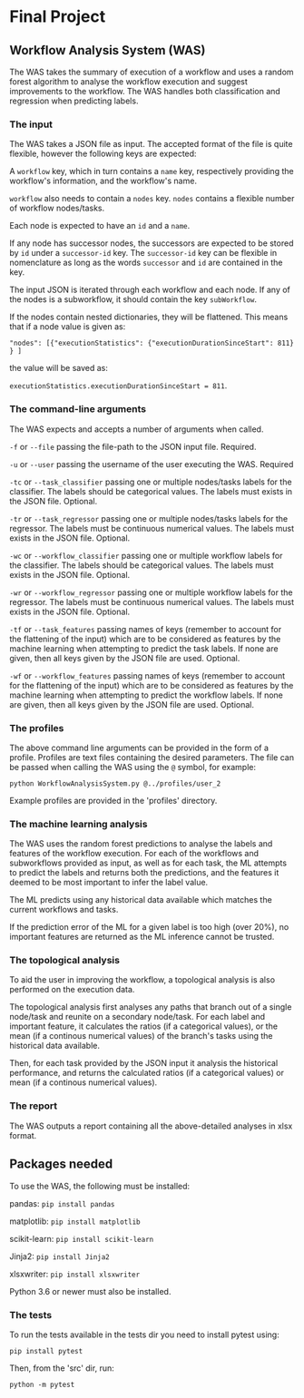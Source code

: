 # Final Project

## Workflow Analysis System (WAS)

The WAS takes the summary of execution of a workflow and uses a random forest algorithm to analyse the workflow
execution and suggest improvements to the workflow. The WAS handles both classification and regression when predicting
labels.

### The input

The WAS takes a JSON file as input. The accepted format of the file is quite flexible, however the following keys are
expected:

A `workflow` key, which in turn contains a `name` key, respectively providing the workflow's information, and the
workflow's name.

`workflow` also needs to contain a `nodes` key. `nodes` contains a flexible number of workflow nodes/tasks.

Each node is expected to have an `id` and a `name`.

If any node has successor nodes, the successors are expected to be stored by `id` under a `successor-id` key.
The `successor-id` key can be flexible in nomenclature as long as the words `successor` and `id` are contained in the
key.

The input JSON is iterated through each workflow and each node. If any of the nodes is a subworkflow, it should contain
the key `subWorkflow`.

If the nodes contain nested dictionaries, they will be flattened. This means that if a node value is given as:

`"nodes": [{"executionStatistics": {"executionDurationSinceStart": 811} } ]`

the value will be saved as:

`executionStatistics.executionDurationSinceStart = 811`.

### The command-line arguments

The WAS expects and accepts a number of arguments when called.

`-f` or `--file` passing the file-path to the JSON input file. Required.

`-u` or `--user` passing the username of the user executing the WAS. Required

`-tc` or `--task_classifier` passing one or multiple nodes/tasks labels for the classifier. The labels should be
categorical values. The labels must exists in the JSON file. Optional.

`-tr` or `--task_regressor` passing one or multiple nodes/tasks labels for the regressor. The labels must be continuous
numerical values. The labels must exists in the JSON file. Optional.

`-wc` or `--workflow_classifier` passing one or multiple workflow labels for the classifier. The labels should be
categorical values. The labels must exists in the JSON file. Optional.

`-wr` or `--workflow_regressor` passing one or multiple workflow labels for the regressor. The labels must be continuous
numerical values. The labels must exists in the JSON file. Optional.

`-tf` or `--task_features` passing names of keys (remember to account for the flattening of the input) which are to be
considered as features by the machine learning when attempting to predict the task labels. If none are given, then all keys given by
the JSON file are used. Optional.

`-wf` or `--workflow_features` passing names of keys (remember to account for the flattening of the input) which are to
be considered as features by the machine learning when attempting to predict the workflow labels. If none are given, then all keys
given by the JSON file are used. Optional.

### The profiles

The above command line arguments can be provided in the form of a profile. Profiles are text files containing the
desired parameters. The file can be passed when calling the WAS using the `@` symbol, for example:

`python WorkflowAnalysisSystem.py @../profiles/user_2`

Example profiles are provided in the 'profiles' directory.

### The machine learning analysis

The WAS uses the random forest predictions to analyse the labels and features of the workflow execution. For each of the
workflows and subworkflows provided as input, as well as for each task, the ML attempts to predict the labels and
returns both the predictions, and the features it deemed to be most important to infer the label value.

The ML predicts using any historical data available which matches the current workflows and tasks.

If the prediction error of the ML for a given label is too high (over 20%), no important features are returned as the ML
inference cannot be trusted.

### The topological analysis

To aid the user in improving the workflow, a topological analysis is also performed on the execution data.

The topological analysis first analyses any paths that branch out of a single node/task and reunite on a secondary
node/task. For each label and important feature, it calculates the ratios (if a categorical values), or the mean (if a
continous numerical values) of the branch's tasks using the historical data available.

Then, for each task provided by the JSON input it analysis the historical performance, and returns the calculated
ratios (if a categorical values) or mean (if a continous numerical values).

### The report
The WAS outputs a report containing all the above-detailed analyses in xlsx format. 


## Packages needed
To use the WAS, the following must be installed:

pandas:
`pip install pandas`

matplotlib:
`pip install matplotlib`

scikit-learn:
`pip install scikit-learn`

Jinja2:
`pip install Jinja2`

xlsxwriter:
`pip install xlsxwriter`

Python 3.6 or newer must also be installed.

### The tests
To run the tests available in the tests dir you need to install pytest using:

`pip install pytest`

Then, from the 'src' dir, run:

`python -m pytest`